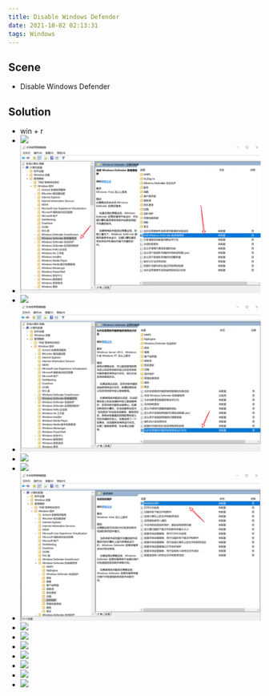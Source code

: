 ```yaml
---
title: Disable Windows Defender
date: 2021-10-02 02:13:31
tags: Windows
---
```


## Scene
- Disable Windows Defender
<!-- more -->

## Solution
- win + r
- ![](/images/disableWindowsDefender/Snipaste_2021-10-02_02-17-40.png)
- ![](/images/disableWindowsDefender/Snipaste_2021-10-02_02-19-42.png)
- ![](/images/disableWindowsDefender/Snipaste_2021-10-02_02-20-19.png)
- ![](/images/disableWindowsDefender/Snipaste_2021-10-02_02-20-51.png)
- ![](/images/disableWindowsDefender/Snipaste_2021-10-02_02-21-23.png)
- ![](/images/disableWindowsDefender/Snipaste_2021-10-02_02-21-55.png)
- ![](/images/disableWindowsDefender/Snipaste_2021-10-02_02-22-23.png)
- ![](/images/disableWindowsDefender/Snipaste_2021-10-02_02-22-51.png)
- ![](/images/disableWindowsDefender/Snipaste_2021-10-02_02-23-21.png)
- ![](/images/disableWindowsDefender/Snipaste_2021-10-02_02-23-45.png)
- ![](/images/disableWindowsDefender/Snipaste_2021-10-02_02-24-57.png)
- ![](/images/disableWindowsDefender/Snipaste_2021-10-02_02-25-38.png)
- ![](/images/disableWindowsDefender/Snipaste_2021-10-02_02-26-15.png)
- ![](/images/disableWindowsDefender/Snipaste_2021-10-02_02-27-14.png)